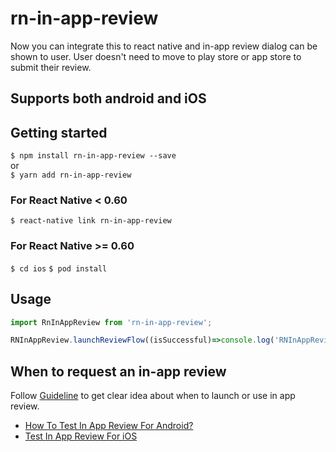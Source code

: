 # rn-in-app-review

Now you can integrate this to react native and in-app review dialog can be shown to user. User doesn't need to move to play store or app store to submit their review.

## Supports both android and iOS

## Getting started

`$ npm install rn-in-app-review --save`
<br>or<br>
`$ yarn add rn-in-app-review`

### For React Native < 0.60

`$ react-native link rn-in-app-review`

### For React Native >= 0.60

`$ cd ios`
`$ pod install`

## Usage
```javascript
import RnInAppReview from 'rn-in-app-review';

RNInAppReview.launchReviewFlow((isSuccessful)=>console.log('RNInAppReview ' , isSuccessful))

```

## When to request an in-app review

Follow [Guideline](https://github.com/ravirupareliya/rn-in-app-review/blob/master/Guidelines.md) to get clear idea about when to launch or use in app review.

- [How To Test In App Review For Android?](https://developer.android.com/guide/playcore/in-app-review/test)
- [Test In App Review For iOS](https://developer.apple.com/design/human-interface-guidelines/ios/system-capabilities/ratings-and-reviews/)